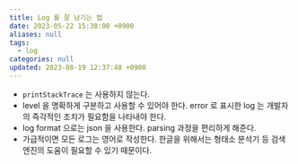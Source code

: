 ```yaml
---
title: Log 를 잘 남기는 법
date: 2023-05-22 15:38:00 +0900
aliases: null
tags:
  - log
categories: null
updated: 2023-08-19 12:37:48 +0900
---
```


- `printStackTrace` 는 사용하지 않는다.
- level 을 명확하게 구분하고 사용할 수 있어야 한다. error 로 표시한 log 는 개발자의 즉각적인 조치가 필요함을 나타내야 한다.
- log format 으로는 json 을 사용한다. parsing 과정을 편리하게 해준다.
- 가급적이면 모든 로그는 영어로 작성한다. 한글을 위해서는 형태소 분석기 등 검색엔진의 도움이 필요할 수 있기 때문이다.
